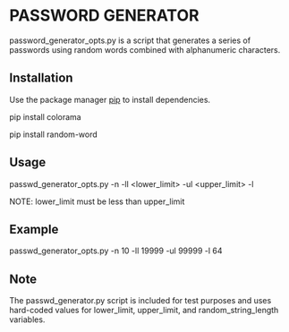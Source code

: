 # PASSWORD GENERATOR 

password_generator_opts.py is a script that generates a series of passwords using random words combined with alphanumeric characters. 

## Installation 

Use the package manager [pip](https://pip.pypa.io/en/stable/) to install dependencies. 

pip install colorama

pip install random-word

## Usage

passwd_generator_opts.py -n <number> -ll <lower_limit> -ul <upper_limit> -l <length>
                     
NOTE: lower_limit must be less than upper_limit 

## Example 

passwd_generator_opts.py -n 10 -ll 19999 -ul 99999 -l 64

## Note

The passwd_generator.py script is included for test purposes and uses hard-coded values for lower_limit, upper_limit, and random_string_length variables. 
